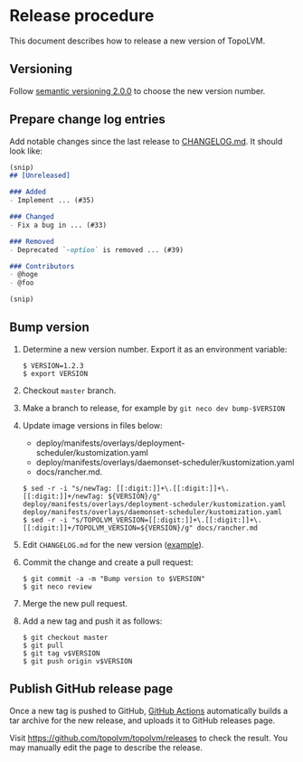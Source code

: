 Release procedure
=================

This document describes how to release a new version of TopoLVM.

Versioning
----------

Follow [semantic versioning 2.0.0][semver] to choose the new version number.

Prepare change log entries
--------------------------

Add notable changes since the last release to [CHANGELOG.md](CHANGELOG.md).
It should look like:

```markdown
(snip)
## [Unreleased]

### Added
- Implement ... (#35)

### Changed
- Fix a bug in ... (#33)

### Removed
- Deprecated `-option` is removed ... (#39)

### Contributors
- @hoge
- @foo

(snip)
```

Bump version
------------

1. Determine a new version number.  Export it as an environment variable:

    ```console
    $ VERSION=1.2.3
    $ export VERSION
    ```

2. Checkout `master` branch.
3. Make a branch to release, for example by `git neco dev bump-$VERSION`
4. Update image versions in files below:
   - deploy/manifests/overlays/deployment-scheduler/kustomization.yaml
   - deploy/manifests/overlays/daemonset-scheduler/kustomization.yaml 
   - docs/rancher.md.
    ```console
    $ sed -r -i "s/newTag: [[:digit:]]+\.[[:digit:]]+\.[[:digit:]]+/newTag: ${VERSION}/g" deploy/manifests/overlays/deployment-scheduler/kustomization.yaml deploy/manifests/overlays/daemonset-scheduler/kustomization.yaml
    $ sed -r -i "s/TOPOLVM_VERSION=[[:digit:]]+\.[[:digit:]]+\.[[:digit:]]+/TOPOLVM_VERSION=${VERSION}/g" docs/rancher.md
    ```
5. Edit `CHANGELOG.md` for the new version ([example][]).
6. Commit the change and create a pull request:

    ```console
    $ git commit -a -m "Bump version to $VERSION"
    $ git neco review
    ```

7. Merge the new pull request.
8. Add a new tag and push it as follows:

    ```console
    $ git checkout master
    $ git pull
    $ git tag v$VERSION
    $ git push origin v$VERSION
    ```

Publish GitHub release page
---------------------------

Once a new tag is pushed to GitHub, [GitHub Actions][] automatically
builds a tar archive for the new release, and uploads it to GitHub
releases page.

Visit https://github.com/topolvm/topolvm/releases to check
the result.  You may manually edit the page to describe the release.

[semver]: https://semver.org/spec/v2.0.0.html
[example]: https://github.com/cybozu-go/etcdpasswd/commit/77d95384ac6c97e7f48281eaf23cb94f68867f79
[GitHub Actions]: https://github.com/topolvm/topolvm/actions
